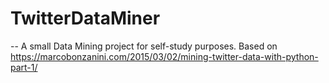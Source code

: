 # TwitterDataMiner
--
A small Data Mining project for self-study purposes.
Based on https://marcobonzanini.com/2015/03/02/mining-twitter-data-with-python-part-1/
